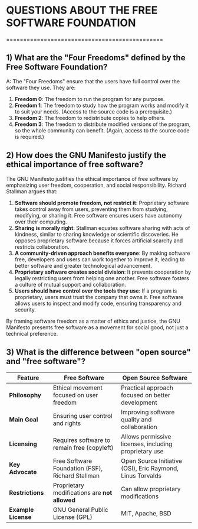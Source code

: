 # QUESTIONS ABOUT THE FREE SOFTWARE FOUNDATION
==============================================

## 1) What are the "Four Freedoms" defined by the Free Software Foundation? 
A: The "Four Freedoms" ensure that the users have full control over the software they use.
They are:
1. **Freedom 0**: The freedom to run the program for any purpose.
2. **Freedom 1**: The freedom to study how the program works and modify it to suit your
                  needs. (Access to the source code is a prerequisite.)
4. **Freedom 2**: The freedom to redistribute copies to help others.
5. **Freedom 3**: The freedom to distribute modified versions of the program, so the whole
                  community can benefit. (Again, access to the source code is required.)

## 2) How does the GNU Manifesto justify the ethical importance of free software?
The GNU Manifesto justifies the ethical importance of free software by emphasizing user freedom, 
cooperation, and social responsibility. Richard Stallman argues that:
1. **Software should promote freedom, not restrict it**: Proprietary software takes control away
                                                         from users, preventing them from studying,
                                                         modifying, or sharing it. Free software ensures
                                                         users have autonomy over their computing.
2. **Sharing is morally right**: Stallman equates software sharing with acts of kindness, similar to sharing
                                 knowledge or scientific discoveries. He opposes proprietary software because
                                 it forces artificial scarcity and restricts collaboration.
3. **A community-driven approach benefits everyone**: By making software free, developers and users can work
                                                      together to improve it, leading to better software and
                                                      greater technological advancement.
4. **Proprietary software creates social division**: It prevents cooperation by legally restricting users from
                                                     helping one another. Free software fosters a culture of mutual
                                                     support and collaboration.
5. **Users should have control over the tools they use**: If a program is proprietary, users must trust the company
                                                          that owns it. Free software allows users to inspect and modify
                                                          code, ensuring transparency and security.

By framing software freedom as a matter of ethics and justice, the GNU Manifesto presents free software as a movement for 
social good, not just a technical preference.

## 3) What is the difference between "open source" and "free software"?

| Feature           | Free Software                        | Open Source Software                |
|------------------|--------------------------------|--------------------------------|
| **Philosophy**   | Ethical movement focused on user freedom | Practical approach focused on better development |
| **Main Goal**   | Ensuring user control and rights | Improving software quality and collaboration |
| **Licensing**   | Requires software to remain free (copyleft) | Allows permissive licenses, including proprietary use |
| **Key Advocate** | Free Software Foundation (FSF), Richard Stallman | Open Source Initiative (OSI), Eric Raymond, Linus Torvalds |
| **Restrictions** | Proprietary modifications are **not allowed** | Can allow proprietary modifications |
| **Example License** | GNU General Public License (GPL) | MIT, Apache, BSD |







